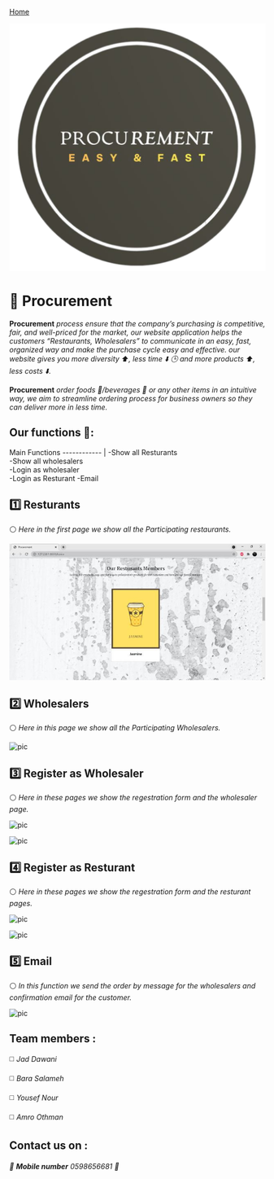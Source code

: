 
[Home](http://localhost:8000/home)


![logo](https://github.com/BaraSalameh/spacetoon/blob/master/presentation/copy_665921193%20(1).png)

# :triangular_flag_on_post: Procurement
**Procurement** *process ensure that the company’s purchasing is competitive, fair, and well-priced for the market, our website application helps the customers “Restaurants, Wholesalers” to communicate in an easy, fast, organized way and make the purchase cycle easy and effective. our website gives you more diversity  :arrow_up:, less time :arrow_down: :clock3: and more products :arrow_up:, less costs :arrow_down:.*


**Procurement** *order foods :fries:/beverages :tropical_drink: or any other items in an intuitive way, we aim to streamline ordering process for business owners so they can deliver more in less time.*


## Our functions  :pushpin:: 
Main Functions 
------------ | 
-Show all Resturants     
-Show all wholesalers    	
-Login as wholesaler     
-Login as Resturant
-Email




##  1️⃣  Resturants 
:white_circle: *Here in the first page we show all the Participating restaurants.*

![pic](https://github.com/BaraSalameh/spacetoon/blob/master/presentation/Capture.jpg)


## 2️⃣ Wholesalers
:white_circle: *Here in this page we show all the Participating Wholesalers.*


![pic](https://media.discordapp.net/attachments/850048894804033586/851399203934699540/all_wholesalers.JPG?width=550&height=406)



## 3️⃣ Register as Wholesaler
:white_circle: *Here in these pages we show the regestration form and the wholesaler page.*


![pic](https://media.discordapp.net/attachments/848121180749824010/851393081797378098/registration.JPG?width=596&height=406)

![pic](https://media.discordapp.net/attachments/850048894804033586/851399220912979969/wholesalerEdit.JPG?width=762&height=406)




## 4️⃣ Register as Resturant
:white_circle: *Here in these pages we show the regestration form and the resturant pages.*


![pic](https://media.discordapp.net/attachments/848121180749824010/851393081797378098/registration.JPG?width=596&height=406)


![pic](https://media.discordapp.net/attachments/848121180749824010/851391458136555560/category_page.JPG?width=832&height=406)



## 5️⃣ Email
:white_circle: *In this function we send the order by message for the wholesalers and confirmation email for the customer.*


![pic](https://media.discordapp.net/attachments/850048894804033586/851400656899407903/sent.JPG)










## Team members :
◻️ *Jad Dawani* 

◻️ *Bara Salameh*

◻️ *Yousef Nour*

◻️ *Amro Othman*


## Contact us on :

###### :small_red_triangle_down: **Mobile number** 0598656681 :iphone:
